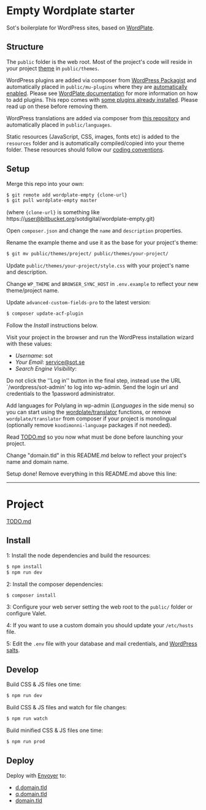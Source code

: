 # Empty Wordplate starter

Sot's boilerplate for WordPress sites, based on [WordPlate](https://github.com/wordplate/wordplate).

## Structure

The `public` folder is the web root. Most of the project's code will reside in your project [theme](https://codex.wordpress.org/Themes) in `public/themes`.

WordPress plugins are added via composer from [WordPress Packagist](https://wpackagist.org/) and automatically placed in `public/mu-plugins` where they are [automatically enabled](https://codex.wordpress.org/Must_Use_Plugins). Please see [WordPlate documentation](https://github.com/wordplate/wordplate#plugins) for more information on how to add plugins. This repo comes with [some plugins already installed](./PLUGINS.md). Please read up on these before removing them.

WordPress translations are added via composer from [this repository](https://wp-languages.github.io/) and automatically placed in `public/languages`.

Static resources (JavaScript, CSS, images, fonts etc) is added to the `resources` folder and is automatically compiled/copied into your theme folder. These resources should follow our [coding conventions](./CONVENTIONS.md).

## Setup

Merge this repo into your own:

```bash
$ git remote add wordplate-empty {clone-url}
$ git pull wordplate-empty master
```

(where `{clone-url}` is something like https://user@bitbucket.org/sotdigital/wordplate-empty.git)

Open `composer.json` and change the `name` and `description` properties.

Rename the example theme and use it as the base for your project's theme:
```bash
$ git mv public/themes/project/ public/themes/your-project/
```

Update `public/themes/your-project/style.css` with your project's name and description.

Change `WP_THEME` and `BROWSER_SYNC_HOST` in `.env.example` to reflect your new theme/project name.

Update `advanced-custom-fields-pro` to the latest version:

```bash
$ composer update-acf-plugin
```

Follow the *Install* instructions below.

Visit your project in the browser and run the WordPress installation wizard with these values:

* *Username*: sot
* *Your Email*: service@sot.se
* *Search Engine Visibility*: <unchecked>

Do not click the ''Log in'' button in the final step, instead use the URL `/wordpress/sot-admin' to log into wp-admin. Send the login url and credentials to the 1password administrator.

Add languages for Polylang in wp-admin (*Languages* in the side menu) so you can start using the [wordplate/translator](https://github.com/wordplate/translator) functions, or remove `wordplate/translator` from composer if your project is monolingual (optionally remove `koodimonni-language` packages if not needed).

Read [TODO.md](./TODO.md) so you now what must be done before launching your project.

Change "domain.tld" in this README.md below to reflect your project's name and domain name.

Setup done! Remove everything in this README.md above this line:

----


# Project

[TODO.md](./TODO.md)

## Install

1: Install the node dependencies and build the resources:

```bash
$ npm install
$ npm run dev
```

2: Install the composer dependencies:

```bash
$ composer install
```

3: Configure your web server setting the web root to the `public/` folder or configure Valet.

4: If you want to use a custom domain you should update your `/etc/hosts` file.

5: Edit the `.env` file with your database and mail credentials, and [WordPress salts](https://wordplate.github.io/salt/).

## Develop

Build CSS & JS files one time:

```bash
$ npm run dev
```

Build CSS & JS files and watch for file changes:

```bash
$ npm run watch
```

Build minified CSS & JS files one time:

```bash
$ npm run prod
```

## Deploy

Deploy with [Envoyer](https://envoyer.io/projects/NNNNN) to:

* [d.domain.tld](http://d.domain.tld)
* [q.domain.tld](http://q.domain.tld)
* [domain.tld](http://domain.tld)
